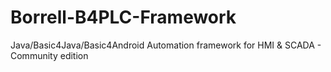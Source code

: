 # Borrell-B4PLC-Framework
Java/Basic4Java/Basic4Android Automation framework for HMI &amp; SCADA - Community edition
